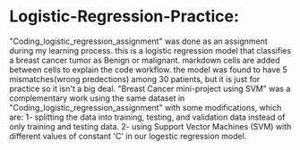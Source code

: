 # Logistic-Regression-Practice:
"Coding_logistic_regression_assignment" was done as an assignment during my learning process.
this is a logistic regression model that classifies a breast cancer tumor as Benign or malignant.
markdown cells are added between cells to explain the code workflow.
the model was found to have 5 mismatches(wrong predections) among 30 patients, but it is just for practice so it isn't a big deal.
"Breast Cancer mini-project using SVM" was a complementary work using the same dataset in "Coding_logistic_regression_assignment" with some modifications, which are: 1- splitting the data into training, testing, and validation data instead of only training and testing data. 2- using Support Vector Machines (SVM) with different values of constant 'C' in our logestic regression model.
